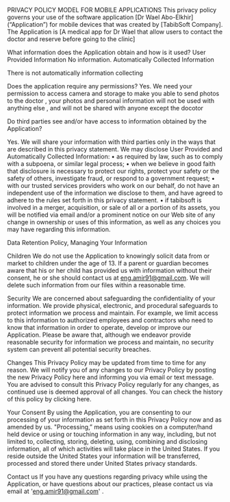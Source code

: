 PRIVACY POLICY MODEL FOR MOBILE APPLICATIONS This privacy policy governs your use of the software application [Dr Wael Abo-Elkhir] (“Application”) for mobile devices that was created by [TabibSoft Company]. The Application is [A medical app for Dr Wael that allow users to contact the doctor and reserve before going to the clinic]

What information does the Application obtain and how is it used? User Provided Information No information. Automatically Collected Information

There is not automatically information collecting

Does the application require any permissions? Yes. We need your permission to access camera and storage to make you able to send photos to the doctor , your photos and personal information will not be used with anything else , and will not be shared with anyone except the docotor

Do third parties see and/or have access to information obtained by the Application?

Yes. We will share your information with third parties only in the ways that are described in this privacy statement. We may disclose User Provided and Automatically Collected Information: • as required by law, such as to comply with a subpoena, or similar legal process; • when we believe in good faith that disclosure is necessary to protect our rights, protect your safety or the safety of others, investigate fraud, or respond to a government request; • with our trusted services providers who work on our behalf, do not have an independent use of the information we disclose to them, and have agreed to adhere to the rules set forth in this privacy statement. • if tabibsoft is involved in a merger, acquisition, or sale of all or a portion of its assets, you will be notified via email and/or a prominent notice on our Web site of any change in ownership or uses of this information, as well as any choices you may have regarding this information.

Data Retention Policy, Managing Your Information

Children We do not use the Application to knowingly solicit data from or market to children under the age of 13. If a parent or guardian becomes aware that his or her child has provided us with information without their consent, he or she should contact us at eng.amir91@gmail.com. We will delete such information from our files within a reasonable time.

Security We are concerned about safeguarding the confidentiality of your information. We provide physical, electronic, and procedural safeguards to protect information we process and maintain. For example, we limit access to this information to authorized employees and contractors who need to know that information in order to operate, develop or improve our Application. Please be aware that, although we endeavor provide reasonable security for information we process and maintain, no security system can prevent all potential security breaches.

Changes This Privacy Policy may be updated from time to time for any reason. We will notify you of any changes to our Privacy Policy by posting the new Privacy Policy here and informing you via email or text message. You are advised to consult this Privacy Policy regularly for any changes, as continued use is deemed approval of all changes. You can check the history of this policy by clicking here.

Your Consent By using the Application, you are consenting to our processing of your information as set forth in this Privacy Policy now and as amended by us. "Processing,” means using cookies on a computer/hand held device or using or touching information in any way, including, but not limited to, collecting, storing, deleting, using, combining and disclosing information, all of which activities will take place in the United States. If you reside outside the United States your information will be transferred, processed and stored there under United States privacy standards.

Contact us If you have any questions regarding privacy while using the Application, or have questions about our practices, please contact us via email at 'eng.amir91@gmail.com' .
